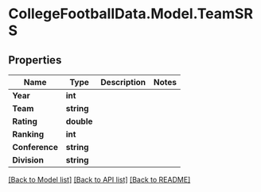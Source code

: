 # CollegeFootballData.Model.TeamSRS

## Properties

Name | Type | Description | Notes
------------ | ------------- | ------------- | -------------
**Year** | **int** |  | 
**Team** | **string** |  | 
**Rating** | **double** |  | 
**Ranking** | **int** |  | 
**Conference** | **string** |  | 
**Division** | **string** |  | 

[[Back to Model list]](../../README.md#documentation-for-models) [[Back to API list]](../../README.md#documentation-for-api-endpoints) [[Back to README]](../../README.md)

